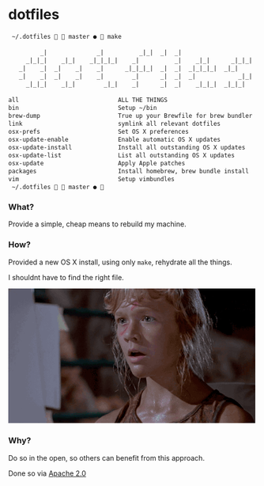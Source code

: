 # dotfiles

```
 ~/.dotfiles   master ●  make

         _|              _|          _|_|  _|  _|
     _|_|_|    _|_|    _|_|_|_|    _|          _|    _|_|      _|_|_|
   _|    _|  _|    _|    _|      _|_|_|_|  _|  _|  _|_|_|_|  _|_|
   _|    _|  _|    _|    _|        _|      _|  _|  _|            _|_|
     _|_|_|    _|_|        _|_|    _|      _|  _|    _|_|_|  _|_|_|

all                            ALL THE THINGS
bin                            Setup ~/bin
brew-dump                      True up your Brewfile for brew bundler
link                           symlink all relevant dotfiles
osx-prefs                      Set OS X preferences
osx-update-enable              Enable automatic OS X updates
osx-update-install             Install all outstanding OS X updates
osx-update-list                List all outstanding OS X updates
osx-update                     Apply Apple patches
packages                       Install homebrew, brew bundle install
vim                            Setup vimbundles
 ~/.dotfiles   master ● 
```

### What?

Provide a simple, cheap means to rebuild my machine.

### How?

Provided a new OS X install, using only `make`, rehydrate all the
things.

I shouldnt have to find the right file.

![](gif.gif)



### Why?

Do so in the open, so others can benefit from this approach.

Done so via [Apache 2.0](LICENSE)
